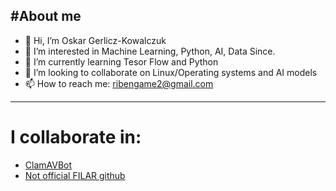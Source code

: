 #About me
---
- 👋 Hi, I’m Oskar Gerlicz-Kowalczuk
- 👀 I’m interested in Machine Learning, Python, AI, Data Since.
- 🌱 I’m currently learning Tesor Flow and Python
- 💞️ I’m looking to collaborate on Linux/Operating systems and AI models
- 📫 How to reach me: ribengame2@gmail.com
---
# I collaborate in:
- [ClamAVBot](https://github.com/Ribengame/ClamAVBot)
- [Not official FILAR github](https://github.com/filar-community)
